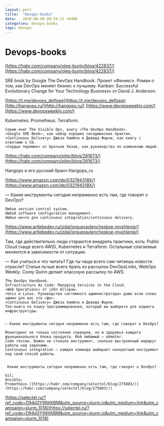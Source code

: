 ```yaml
---
layout: post
title:  "Devops-books"
date:   2010-06-08 09:59:11 +0400
categories: Devops-books
tags: devops
---
```


# Devops-books
[https://habr.com/company/oleg-bunin/blog/422837/](https://habr.com/company/oleg-bunin/blog/422837/)

SRE book by Google 
The DevOps Handbook.
Проект «Феникс». Роман о том, как DevOps меняет бизнес к лучшему.
Kanban: Successful Evolutionary Change for Your Technology Business» от David J. Anderson.

[https://t.me/devops_deflope](https://t.me/devops_deflope)
[http://hangops.ru/](http://hangops.ru/)
[https://www.devopsweekly.com/](https://www.devopsweekly.com/)


Kubernetes.
Prometheus.
Terraform.



    Серию книг The Visible Ops, книгу «The DevOps Handbook».
    «Google SRE Book», как набор хороших сисадминских практик.
    «Continuous Delivery» Джеза Хамбла и Девида Фарли, как книгу с ответами о CD.
    «Сердце перемен» от братьев Хизов, как руководство по изменению людей.

[https://habr.com/company/piter/blog/281673/](https://habr.com/company/piter/blog/281673/)


 Hangops и его русский бранч Hangops_ru 



[https://www.amazon.com/dp/032194318X/](https://www.amazon.com/dp/032194318X/)


— Какие инструменты сегодня непременно есть там, где говорят о DevOps?

    Любая version control system.
    Любой software configuration management.
    Любое нечто для continuous integration/continuous delivery.


[https://www.artlebedev.ru/izdal/orgupravlencheskoe-myshlenie/](https://www.artlebedev.ru/izdal/orgupravlencheskoe-myshlenie/)



Там, где действительно люди стараются внедрить практики, есть: Public Cloud (чаще всего AWS), Kubernetes и Terraform. Остальные слагаемые меняются в зависимости от ситуации.

— Как учиться и что читать? Где ты чаще всего сам читаешь новости отрасли?
Статьи лучше всего брать из рассылок DevOpsLinks, WebOps Weekly. Corey Quinn делает классную рассылку по AWS.

    The DevOps Handbook.
    Infrastructure As Code: Managing Services in the Cloud.
    «Web Operations» от john Allspaw.
    «Unix и Linux. Руководство системного администратора» даже если слово админ для вас это «фи».
    «Continuous Delivery» Джеза Хамбла и Девида Фарли.
    Топ-книга по языку программирования, который вы выберете для кодинга инфраструктуры.

    
    — Какие инструменты сегодня непременно есть там, где говорят о DevOps?

    Мониторинг не только состояния серверов, но и здоровья каждого функционального блока продукта. Мой любимый — okmeter.
    Code review. Важен не столько инструмент, сколько выстроенный маршрут работы над задачами.
    Continuous integration — каждая команда выбирает конкретный инструмент под свой способ работы.

    
     Какие инструменты сегодня непременно есть там, где говорят о DevOps?

    Git;
    Ansible;
    Prometheus.([https://habr.com/company/selectel/blog/275803/)](https://habr.com/company/selectel/blog/275803/))
    
    
[https://selectel.ru/?ref_code=D94d3Y99XKBM&utm_source=slurm.io&utm_medium=link&utm_campaign=slurm_1018](https://selectel.ru/?ref_code=D94d3Y99XKBM&utm_source=slurm.io&utm_medium=link&utm_campaign=slurm_1018)
